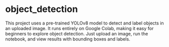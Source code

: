 # object_detection
This project uses a pre-trained YOLOv8 model to detect and label objects in an uploaded image. It runs entirely on Google Colab, making it easy for beginners to explore object detection. Just upload an image, run the notebook, and view results with bounding boxes and labels.
